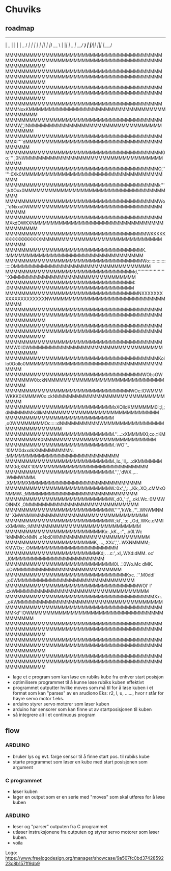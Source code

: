 # Chuviks
## roadmap
 ____  _   _ ____  ____  
|  _ \| | | |  _ \/ ___| 
| | | | |_| | |_) \___ \ 
| |_| |  _  |  __/ ___) |
|____/|_| |_|_|   |____/

MMMMMMMMMMMMMMMMMMMMMMMMMMMMMMMMMMMMMMMMMMMMMMMMMMMMMMMMMMMMMMMMMMMMMMMMMMMMMMMMMMMMMMMM
MMMMMMMMMMMMMMMMMMMMMMMMMMMMMMMMMMMMMMMMMMMMMMMMMMMMMMMMMMMMMMMMMMMMMMMMMMMMMMMMMMMMMMMM
MMMMMMMMMMMMMMMMMMMMMMMMMMMMMMMMMMMMMMMMMMMMMMMMMMMMMMMMMMMMMMMMMMMMMMMMMMMMMMMMMMMMMMMM
MMMMMMMMMMMMMMMMMMMMMMMMMMMMMMMMMMMMMMMMMMNoxKMMMMMMMMMMMMMMMMMMMMMMMMMMMMMMMMMMMMMMMMMM
MMMMMMMMMMMMMMMMMMMMMMMMMMMMMMMMMMMMMMMMMMW,',lNMMMMMMMMMMMMMMMMMMMMMMMMMMMMMMMMMMMMMMMM
MMMMMMMMMMMMMMMMMMMMMMMMMMMMMMMMMMMMMMMMMXl''''dMMMMMMMMMMMMMMMMMMMMMMMMMMMMMMMMMMMMMMMM
MMMMMMMMMMMMMMMMMMMMMMMMMMMMMMMMMMMMMMM0o;'''',0NWMMMMMMMMMMMMMMMMMMMMMMMMMMMMMMMMMMMMMM
MMMMMMMMMMMMMMMMMMMMMMMMMMMMMMMMMMMMMMO,''''':0Xk0MMMMMMMMMMMMMMMMMMMMMMMMMMMMMMMMMMMMMM
MMMMMMMMMMMMMMMMMMMMMMMMMMMMMMMMMMMMMMk'''';kXOxx0MMMMMMMMMMMMMMMMMMMMMMMMMMMMMMMMMMMMMM
MMMMMMMMMMMMMMMMMMMMMMMMMMMMMMMMMMMMMMWo,''dNxxx0WMMMMMMMMMMMMMMMMMMMMMMMMMMMMMMMMMMMMMM
MMMMMMMMMMMMMMMMMMMMMMMMMMMMMMMMMMMMMMMMXkdOWKXNMMMMMMMMMMMMMMMMMMMMMMMMMMMMMMMMMMMMMMMM
MMMMMMMMMMMMMMMMMMMMMMMMMMMMMMMMMMMWKKKKKKKKKKKKKKKKXMMMMMMMMMMMMMMMMMMMMMMMMMMMMMMMMMMM
MMMMMMMMMMMMMMMMMMMMMMMMMMMMMMMMMMK.                 :MMMMMMMMMMMMMMMMMMMMMMMMMMMMMMMMMM
MMMMMMMMMMMMMMMMMMMMMMMMMMMMMMMMMMWo:::::::::::::::::OMMMMMMMMMMMMMMMMMMMMMMMMMMMMMMMMMM
MMMMMMMMMMMMMMMMMMMMMMMMMMMMMMMMd,''''''''''''''''''''':XMMMMMMMMMMMMMMMMMMMMMMMMMMMMMMM
MMMMMMMMMMMMMMMMMMMMMMMMMMMMMMMM:                      .0MMMMMMMMMMMMMMMMMMMMMMMMMMMMMMM
MMMMMMMMMMMMMMMMMMMMMMMMMMMMMMMMMNXXXXXXXXXXXXXXXXXXXXNWMMMMMMMMMMMMMMMMMMMMMMMMMMMMMMMM
MMMMMMMMMMMMMMMMMMMMMMMMMMMMMMMMMMMMMMMMMMMMMMMMMMMMMMMMMMMMMMMMMMMMMMMMMMMMMMMMMMMMMMMM
MMMMMMMMMMMMMMMMMMMMMMMMMMMMMMMMMMMMMMMMMMMMMMMMMMMMMMMMMMMMMMMMMMMMMMMMMMMMMMMMMMMMMMMM
MMMMMMMMMMMMMMMMMMMMMMMMMMMMMMMMMMMMMMMMMW0ll0WMMMMMMMMMMMMMMMMMMMMMMMMMMMMMMMMMMMMMMMMM
MMMMMMMMMMMMMMMMMMMMMMMMMMMMMMMMMMMMMMKollo0Oollo0MMMMMMMMMMMMMMMMMMMMMMMMMMMMMMMMMMMMMM
MMMMMMMMMMMMMMMMMMMMMMMMMMMMMMMMMMWOl:cOWMMMMMMW0l:ckNMMMMMMMMMMMMMMMMMMMMMMMMMMMMMMMMMM
MMMMMMMMMMMMMMMMMMMMMMMMMMMMMMMWOc:lOWMMMWKKK0KMMMW0o:ckNMMMMMMMMMMMMMMMMMMMMMMMMMMMMMMM
MMMMMMMMMMMMMMMMMMMMMMMMMMMxXOlldKMMMMMM0l;;l,;dMMMMMMKdllkMMMMMMMMMMMMMMMMMMMMMMMMMMMMM
MMMMMMMMMMMMMMMMMMMMMMMMMMM  ,o0WMMMMMMMOc:::::dNMMMMMMMMMWMMMMMMMMMMMMMMMMMMMMMMMMMMMMM
MMMMMMMMMMMMMMMMMMMMMMMMMMM.''...:xXMMMMXl;co,::KMMMMMMMMMK0MMMMMMMMMMMMMMMMMMMMMMMMMMMM
MMMMMMMMMMMMMMMMMMMMMMMMMMM.:WO''.. 'l0MM0dxxdkXMMMMMMMMN. ;MMMMMMMMMMMMMMMMMMMMMMMMMMMM
MMMMMMMMMMMMMMMMMMMMMMMMMMM.,lx.,'ll,...:dKMMMMMMMM0d;XMX'l0MMMMMMMMMMMMMMMMMMMMMMMMMMMM
MMMMMMMMMMMMMMMMMMMMMMMMMMM.'',','dWX.,... .WMMWNMM. .XMMMMXMMMMMMMMMMMMMMMMMMMMMMMMMMMM
MMMMMMMMMMMMMMMMMMMMMMMMMMW.:0x',,',:.,.Kk;.XO,.cMMxONMMW:.;MMMMMMMMMMMMMMMMMMMMMMMMMMMM
MMMMMMMMMMMMMMMMMMMMMMMMMMW.,d0.,':;',,.okl.Wc.:0MMWOlNMX ,OMMMMMMMMMMMMMMMMMMMMMMMMMMMM
MMMMMMMMMMMMMMMMMMMMMMMMMMW.'''','kWk.,'''..WNWMNMM'  XMWNMWMMMMMMMMMMMMMMMMMMMMMMMMMMMM
MMMMMMMMMMMMMMMMMMMMMMMMMMW.;kl',,';c.,.Od,.WKc.cMMlxXMMWo,:MMMMMMMMMMMMMMMMMMMMMMMMMMMM
MMMMMMMMMMMMMMMMMMMMMMMMKx:.,kK.,.:'',,.x0l.Wc 'kMMMKxNMN .dN:d0WMMMMMMMMMMMMMMMMMMMMMMM
MMMMMMMMMMMMMMMMMMMMMMK,     ...,.XXc',','..WXNMMMM;  KMWOx;    .OMMMMMMMMMMMMMMMMMMMMMM
MMMMMMMMMMMMMMMMMMMMMMMKd;.      ..c:',.xl,.WXd:dMM.  oc'    .,l0MMMMMMMMMMMMMMMMMMMMMMM
MMMMMMMMMMMMMMMMMMMMMMMMMMM0l.       .'.0Wo.Mc  dMK.      .cOWMMMMMMMMMMMMMMMMMMMMMMMMMM
MMMMMMMMMMMMMMMMMMMMMMMMMMMMMMKxc.      .''.M0ddl'    .;o0WMMMMMMMMMMMMMMMMMMMMMMMMMMMMM
MMMMMMMMMMMMMMMMMMMMMMMMMMMMMMMMMWOl'       l'     .ckWMMMMMMMMMMMMMMMMMMMMMMMMMMMMMMMMM
MMMMMMMMMMMMMMMMMMMMMMMMMMMMMMMMMMMMMXx:.      .,oKWMMMMMMMMMMMMMMMMMMMMMMMMMMMMMMMMMMMM
MMMMMMMMMMMMMMMMMMMMMMMMMMMMMMMMMMMMMMMMMKd''lOWMMMMMMMMMMMMMMMMMMMMMMMMMMMMMMMMMMMMMMMM
MMMMMMMMMMMMMMMMMMMMMMMMMMMMMMMMMMMMMMMMMMMMMMMMMMMMMMMMMMMMMMMMMMMMMMMMMMMMMMMMMMMMMMMM
MMMMMMMMMMMMMMMMMMMMMMMMMMMMMMMMMMMMMMMMMMMMMMMMMMMMMMMMMMMMMMMMMMMMMMMMMMMMMMMMMMMMMMMM
MMMMMMMMMMMMMMMMMMMMMMMMMMMMMMMMMMMMMMMMMMMMMMMMMMMMMMMMMMMMMMMMMMMMMMMMMMMMMMMMMMMMMMMM


- lage et c program som kan løse en rubiks kube fra enhver start posisjon
- optimilisere programmet til å kunne løse rubiks kuben effektivt
- programmet outputter hvilke moves som må til for å løse kuben i et format som kan "parses" av en arudiono
  Eks:
  r2, l, u, ......, hvor r står for høyre servo motor f.eks.
- arduino styrer servo motorer som løser kuben
- arduino har sensorer som kan finne ut av startposisjonen til kuben
- så integrere alt i et continuous program

## flow
### ARDUINO
- bruker lys og evt. farge sensor til å finne start pos. til rubiks kube
- starte programmet som løser en kube med start posisjonen som argument
### C programmet
- løser kuben
- lager en output som er en serie med "moves" som skal utføres for å løse kuben
### ARDUINO
- leser og "parser" outputen fra C programmet
- utløser instruksjonene fra outputen og styrer servo motorer som løser kuben.
- voila

Logo: https://www.freelogodesign.org/manager/showcase/9a507fc0bd3742859223c8b157ff9db9
